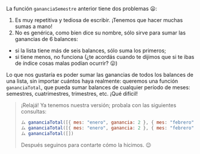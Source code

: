 La función `gananciaSemestre` anterior tiene dos problemas :frowning::

1. Es muy repetitiva y tediosa de escribir. ¡Tenemos que hacer muchas sumas a mano!
2. No es genérica, como bien dice su nombre, sólo sirve para sumar las ganancias de 6 balances:

  * si la lista tiene más de seis balances, sólo suma los primeros;
  * si tiene menos, no funciona (¿te acordás cuando te dijimos que si te ibas de índice cosas malas podían ocurrir? :stuck_out_tongue:)

Lo que nos gustaría es poder sumar las ganancias de todos los balances de una lista, sin importar cuántos haya realmente: queremos una función `gananciaTotal`, que pueda sumar balances de cualquier período de meses: semestres, cuatrimestres, trimestres, etc. ¡Qué difícil!

> ¡Relajá! Ya tenemos nuestra versión; probala con las siguientes consultas:
> 
>```javascript
>ム gananciaTotal([{ mes: "enero", ganancia: 2 }, { mes: "febrero", ganancia: 3 }])
>ム gananciaTotal([{ mes: "enero", ganancia: 2 }, { mes: "febrero", ganancia: 3 }, { mes: "marzo", ganancia: 1 }, { mes: "abril", ganancia: 8 }, { mes: "mayo", ganancia: 8 }, { mes: "junio", ganancia: -1 }])
>ム gananciaTotal([])
>```
> Después seguinos para contarte cómo la hicimos. :wink:
